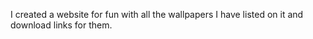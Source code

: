 I created a website for fun with all the wallpapers I have listed on it and download links for them.
